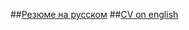 ##[Резюме на русском](https://github.com/HCL-271/HCL-271.github.io/blob/main/pdf/%D0%9A%D0%BE%D0%B2%D1%80%D0%B8%D0%B6%D0%BD%D1%8B%D1%85_%D0%A0%D0%B5%D0%B7%D1%8E%D0%BC%D0%B5_%D0%A0%D1%83%D1%81%D1%81%D0%BA%D0%B8%D0%B9.pdf)
##[CV on english](https://github.com/HCL-271/HCL-271.github.io/blob/main/pdf/Kovrizhnukh_CV_eng.pdf)
